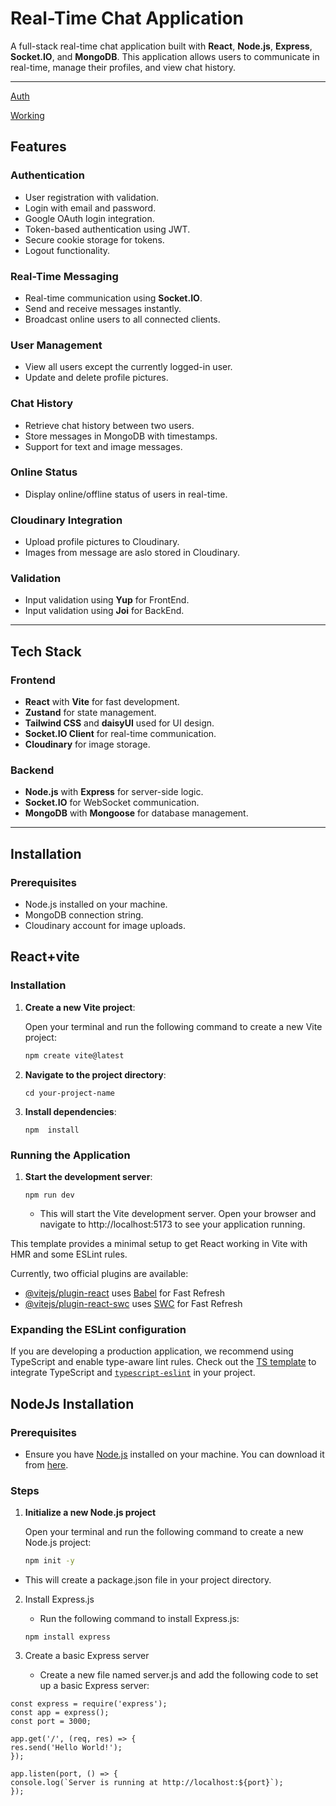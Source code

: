 # Real-Time Chat Application

A full-stack real-time chat application built with **React**, **Node.js**, **Express**, **Socket.IO**, and **MongoDB**. This application allows users to communicate in real-time, manage their profiles, and view chat history.

---
[Auth](https://github.com/user-attachments/assets/88ff639f-b53c-4156-9c18-619cfd1d02e6)

[Working](https://github.com/user-attachments/assets/dfade480-bc7a-40e3-95b9-f79cac7cae01)
## Features

### Authentication

- User registration with validation.
- Login with email and password.
- Google OAuth login integration.
- Token-based authentication using JWT.
- Secure cookie storage for tokens.
- Logout functionality.

### Real-Time Messaging

- Real-time communication using **Socket.IO**.
- Send and receive messages instantly.
- Broadcast online users to all connected clients.

### User Management

- View all users except the currently logged-in user.
- Update and delete profile pictures.

### Chat History

- Retrieve chat history between two users.
- Store messages in MongoDB with timestamps.
- Support for text and image messages.

### Online Status

- Display online/offline status of users in real-time.

### Cloudinary Integration

- Upload profile pictures to Cloudinary.
- Images from message are aslo stored in Cloudinary.

### Validation

- Input validation using **Yup** for FrontEnd.
- Input validation using **Joi** for BackEnd.

---

## Tech Stack

### Frontend

- **React** with **Vite** for fast development.
- **Zustand** for state management.
- **Tailwind CSS** and **daisyUI** used for UI design.
- **Socket.IO Client** for real-time communication.
- **Cloudinary** for image storage.

### Backend

- **Node.js** with **Express** for server-side logic.
- **Socket.IO** for WebSocket communication.
- **MongoDB** with **Mongoose** for database management.

---

## Installation

### Prerequisites

- Node.js installed on your machine.
- MongoDB connection string.
- Cloudinary account for image uploads.

## React+vite

### Installation

1. **Create a new Vite project**:

   Open your terminal and run the following command to create a new Vite project:

   ```bash
   npm create vite@latest
   ```

2. **Navigate to the project directory**:
   ```
   cd your-project-name
   ```
3. **Install dependencies**:

   ```
   npm  install
   ```

### Running the Application

1. **Start the development server**:

   ```
   npm run dev
   ```

   - This will start the Vite development server. Open your browser and navigate to http://localhost:5173 to see your application running.

This template provides a minimal setup to get React working in Vite with HMR and some ESLint rules.

Currently, two official plugins are available:

- [@vitejs/plugin-react](https://github.com/vitejs/vite-plugin-react/blob/main/packages/plugin-react/README.md) uses [Babel](https://babeljs.io/) for Fast Refresh
- [@vitejs/plugin-react-swc](https://github.com/vitejs/vite-plugin-react-swc) uses [SWC](https://swc.rs/) for Fast Refresh

### Expanding the ESLint configuration

If you are developing a production application, we recommend using TypeScript and enable type-aware lint rules. Check out the [TS template](https://github.com/vitejs/vite/tree/main/packages/create-vite/template-react-ts) to integrate TypeScript and [`typescript-eslint`](https://typescript-eslint.io) in your project.

## NodeJs Installation

### Prerequisites

- Ensure you have [Node.js](https://nodejs.org/) installed on your machine. You can download it from [here](https://nodejs.org/).

### Steps

1. **Initialize a new Node.js project**

   Open your terminal and run the following command to create a new Node.js project:

   ```bash
   npm init -y
   ```

- This will create a package.json file in your project directory.

2. Install Express.js

   - Run the following command to install Express.js:

   ```
   npm install express
   ```

3. Create a basic Express server

   - Create a new file named server.js and add the following code to set up a basic Express server:

```
const express = require('express');
const app = express();
const port = 3000;

app.get('/', (req, res) => {
res.send('Hello World!');
});

app.listen(port, () => {
console.log(`Server is running at http://localhost:${port}`);
});
```
